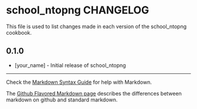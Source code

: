 school_ntopng CHANGELOG
=======================

This file is used to list changes made in each version of the school_ntopng cookbook.

0.1.0
-----
- [your_name] - Initial release of school_ntopng

- - -
Check the [Markdown Syntax Guide](http://daringfireball.net/projects/markdown/syntax) for help with Markdown.

The [Github Flavored Markdown page](http://github.github.com/github-flavored-markdown/) describes the differences between markdown on github and standard markdown.
